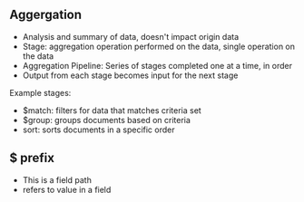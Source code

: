 ## Aggergation

- Analysis and summary of data, doesn't impact origin data
- Stage: aggregation operation performed on the data, single operation on the data
- Aggregation Pipeline: Series of stages completed one at a time, in order
- Output from each stage becomes input for the next stage

Example stages:

- $match: filters for data that matches criteria set
- $group: groups documents based on criteria
- sort: sorts documents in a specific order

## $ prefix

- This is a field path
- refers to value in a field
